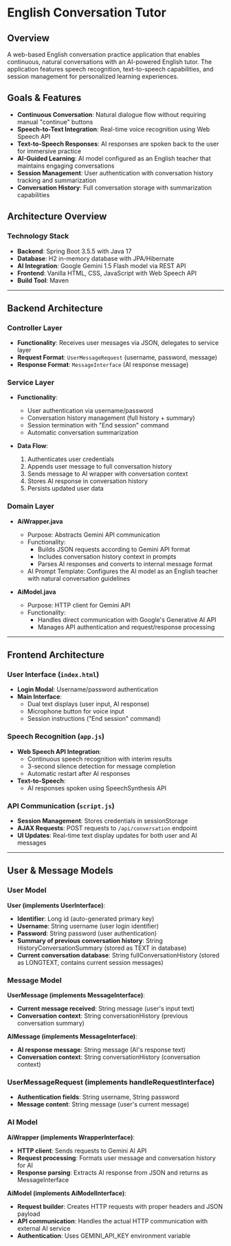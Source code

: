 # English Conversation Tutor

## Overview
A web-based English conversation practice application that enables continuous, natural conversations with an AI-powered English tutor. The application features speech recognition, text-to-speech capabilities, and session management for personalized learning experiences.

## Goals & Features
- **Continuous Conversation**: Natural dialogue flow without requiring manual "continue" buttons  
- **Speech-to-Text Integration**: Real-time voice recognition using Web Speech API  
- **Text-to-Speech Responses**: AI responses are spoken back to the user for immersive practice  
- **AI-Guided Learning**: AI model configured as an English teacher that maintains engaging conversations  
- **Session Management**: User authentication with conversation history tracking and summarization  
- **Conversation History**: Full conversation storage with summarization capabilities  

## Architecture Overview

### Technology Stack
- **Backend**: Spring Boot 3.5.5 with Java 17  
- **Database**: H2 in-memory database with JPA/Hibernate  
- **AI Integration**: Google Gemini 1.5 Flash model via REST API  
- **Frontend**: Vanilla HTML, CSS, JavaScript with Web Speech API  
- **Build Tool**: Maven  

---

## Backend Architecture

### Controller Layer
- **Functionality**: Receives user messages via JSON, delegates to service layer  
- **Request Format**: `UserMessageRequest` (username, password, message)  
- **Response Format**: `MessageInterface` (AI response message)  

### Service Layer
- **Functionality**:
  - User authentication via username/password  
  - Conversation history management (full history + summary)  
  - Session termination with "End session" command  
  - Automatic conversation summarization  

- **Data Flow**:
  1. Authenticates user credentials  
  2. Appends user message to full conversation history  
  3. Sends message to AI wrapper with conversation context  
  4. Stores AI response in conversation history  
  5. Persists updated user data  

### Domain Layer
- **AiWrapper.java**  
  - Purpose: Abstracts Gemini API communication  
  - Functionality:
    - Builds JSON requests according to Gemini API format  
    - Includes conversation history context in prompts  
    - Parses AI responses and converts to internal message format  
  - AI Prompt Template: Configures the AI model as an English teacher with natural conversation guidelines  

- **AiModel.java**  
  - Purpose: HTTP client for Gemini API  
  - Functionality:
    - Handles direct communication with Google's Generative AI API  
    - Manages API authentication and request/response processing  

---

## Frontend Architecture

### User Interface (`index.html`)
- **Login Modal**: Username/password authentication  
- **Main Interface**:
  - Dual text displays (user input, AI response)  
  - Microphone button for voice input  
  - Session instructions ("End session" command)  

### Speech Recognition (`app.js`)
- **Web Speech API Integration**:
  - Continuous speech recognition with interim results  
  - 3-second silence detection for message completion  
  - Automatic restart after AI responses  
- **Text-to-Speech**:
  - AI responses spoken using SpeechSynthesis API  

### API Communication (`script.js`)
- **Session Management**: Stores credentials in sessionStorage  
- **AJAX Requests**: POST requests to `/api/conversation` endpoint  
- **UI Updates**: Real-time text display updates for both user and AI messages  

---

## User & Message Models

### User Model
**User (implements UserInterface)**:
- **Identifier**: Long id (auto-generated primary key)  
- **Username**: String username (user login identifier)  
- **Password**: String password (user authentication)  
- **Summary of previous conversation history**: String HistoryConversationSummary (stored as TEXT in database)  
- **Current conversation database**: String fullConversationHistory (stored as LONGTEXT, contains current session messages)  

### Message Model
**UserMessage (implements MessageInterface)**:
- **Current message received**: String message (user's input text)  
- **Conversation context**: String conversationHistory (previous conversation summary)  

**AIMessage (implements MessageInterface)**:
- **AI response message**: String message (AI's response text)  
- **Conversation context**: String conversationHistory (conversation context)  

### UserMessageRequest (implements handleRequestInterface)
- **Authentication fields**: String username, String password  
- **Message content**: String message (user's current message)  

### AI Model
**AiWrapper (implements WrapperInterface)**:
- **HTTP client**: Sends requests to Gemini AI API  
- **Request processing**: Formats user message and conversation history for AI  
- **Response parsing**: Extracts AI response from JSON and returns as MessageInterface  

**AiModel (implements AiModelInterface)**:
- **Request builder**: Creates HTTP requests with proper headers and JSON payload  
- **API communication**: Handles the actual HTTP communication with external AI service  
- **Authentication**: Uses GEMINI_API_KEY environment variable  
